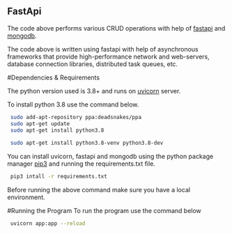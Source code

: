## FastApi
The code above performs various CRUD operations with help of [fastapi](https://fastapi.tiangolo.com/) and [mongodb](https://docs.mongodb.com/). 

The code above is written using fastapi with help of asynchronous frameworks that provide high-performance network and web-servers, database connection libraries, distributed task queues, etc.

#Dependencies & Requirements

The python version used is 3.8+ and runs on [uvicorn](https://www.uvicorn.org/) server. 

To install python 3.8 use the command below.
```bash
 sudo add-apt-repository ppa:deadsnakes/ppa
 sudo apt-get update
 sudo apt-get install python3.8
    
 sudo apt-get install python3.8-venv python3.8-dev

```

You can install uvicorn, fastapi and mongodb using the python package manager [pip3](https://pip.pypa.io/en/stable/installing/) and running the requirements.txt file.
```bash
 pip3 intall -r requirements.txt
```
Before running the above command make sure you have a local environment.

#Running the Program
To run the program use the command below
```bash
 uvicorn app:app --reload
```




